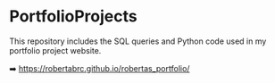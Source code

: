 # PortfolioProjects

This repository includes the SQL queries and Python code used in my portfolio project website.

:arrow_right: https://robertabrc.github.io/robertas_portfolio/
